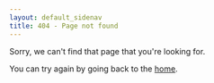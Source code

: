 ```yaml
---
layout: default_sidenav
title: 404 - Page not found
---
```


<div class="empty-v-space"></div>

<p class="display-4">
Sorry, we can't find that page that you're looking for.
<p>
<p class="lead">
You can try again by going back to the <a href="/">home</a>.
</p>
